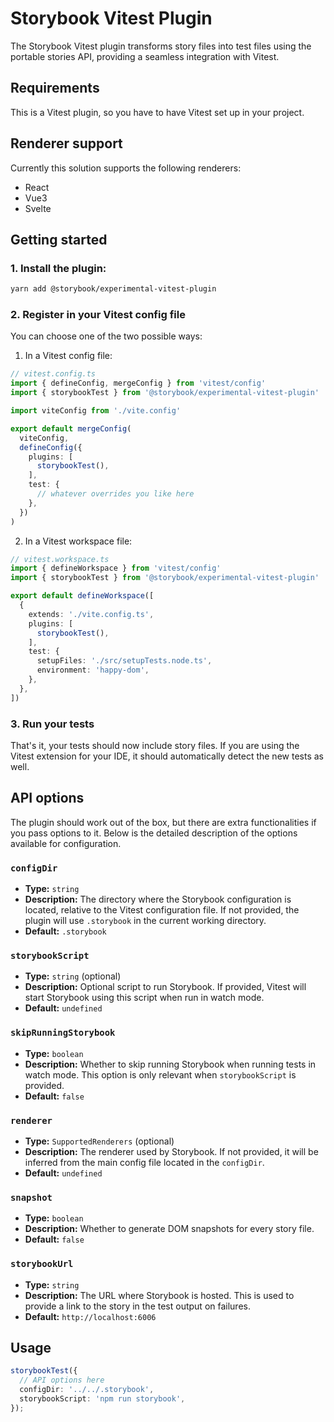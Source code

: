 # Storybook Vitest Plugin

The Storybook Vitest plugin transforms story files into test files using the portable stories API, providing a seamless integration with Vitest.

## Requirements

This is a Vitest plugin, so you have to have Vitest set up in your project.

## Renderer support

Currently this solution supports the following renderers:
- React
- Vue3
- Svelte

## Getting started

### 1. Install the plugin:
```sh
yarn add @storybook/experimental-vitest-plugin
```

### 2. Register in your Vitest config file

You can choose one of the two possible ways:
1. In a Vitest config file:
```ts
// vitest.config.ts
import { defineConfig, mergeConfig } from 'vitest/config'
import { storybookTest } from '@storybook/experimental-vitest-plugin'

import viteConfig from './vite.config'

export default mergeConfig(
  viteConfig,
  defineConfig({
    plugins: [
      storybookTest(),
    ],
    test: {
      // whatever overrides you like here
    },
  })
)
```

2. In a Vitest workspace file:
```ts
// vitest.workspace.ts
import { defineWorkspace } from 'vitest/config'
import { storybookTest } from '@storybook/experimental-vitest-plugin'

export default defineWorkspace([
  {
    extends: './vite.config.ts',
    plugins: [
      storybookTest(),
    ],
    test: {
      setupFiles: './src/setupTests.node.ts',
      environment: 'happy-dom',
    },
  },
])
```

### 3. Run your tests

That's it, your tests should now include story files. If you are using the Vitest extension for your IDE, it should automatically detect the new tests as well.

## API options

The plugin should work out of the box, but there are extra functionalities if you pass options to it. Below is the detailed description of the options available for configuration.

### `configDir`

- **Type:** `string`
- **Description:** The directory where the Storybook configuration is located, relative to the Vitest configuration file. If not provided, the plugin will use `.storybook` in the current working directory.
- **Default:** `.storybook`

### `storybookScript`

- **Type:** `string` (optional)
- **Description:** Optional script to run Storybook. If provided, Vitest will start Storybook using this script when run in watch mode.
- **Default:** `undefined`

### `skipRunningStorybook`

- **Type:** `boolean`
- **Description:** Whether to skip running Storybook when running tests in watch mode. This option is only relevant when `storybookScript` is provided.
- **Default:** `false`

### `renderer`

- **Type:** `SupportedRenderers` (optional)
- **Description:** The renderer used by Storybook. If not provided, it will be inferred from the main config file located in the `configDir`.
- **Default:** `undefined`

### `snapshot`

- **Type:** `boolean`
- **Description:** Whether to generate DOM snapshots for every story file.
- **Default:** `false`

### `storybookUrl`

- **Type:** `string`
- **Description:** The URL where Storybook is hosted. This is used to provide a link to the story in the test output on failures.
- **Default:** `http://localhost:6006`

## Usage

```ts
storybookTest({
  // API options here
  configDir: '../../.storybook',
  storybookScript: 'npm run storybook',
});
```

